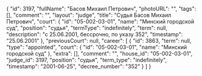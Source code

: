 {
    "id": 3197,
    "fullName": "Басов Михаил Петрович",
    "photoURL": "",
    "tags": [],
    "comment": "",
    "layout": "judge",
    "title": "Судья Басов Михаил Петрович",
    "court": {
        "id": "05-002-03-01",
        "name": "Минский городской суд",
        "position": "судья",
        "termType": "indefinitely",
        "term": null,
        "description": "c 25.06.2001, бессрочно, по указу 352",
        "timestamp": "25.06.2001"
    },
    "previousCourt": null,
    "career": [
        {
            "id": 3863,
            "term": null,
            "type": "appointed",
            "court": {
                "id": "05-002-03-01",
                "name": "Минский городской суд"
            },
            "extra": [],
            "comment": "",
            "house_id": "05-002-03-01",
            "judge_id": 3197,
            "position": "судья",
            "term_type": "indefinitely",
            "timestamp": "2001-06-25",
            "decree_number": "352"
        }
    ]
}